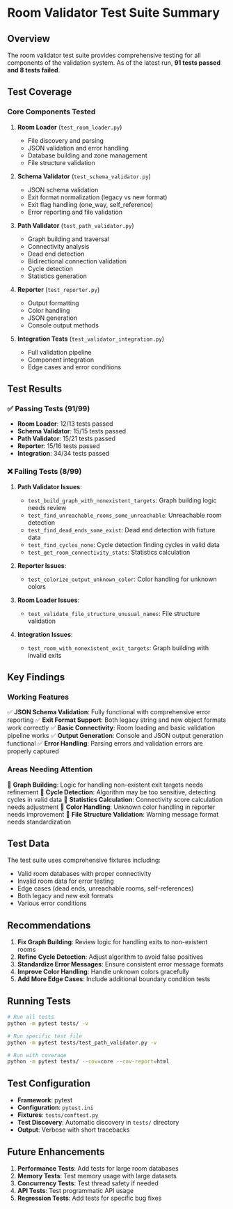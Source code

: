 # Room Validator Test Suite Summary

## Overview

The room validator test suite provides comprehensive testing for all components of the validation system. As of the latest run, **91 tests passed and 8 tests failed**.

## Test Coverage

### Core Components Tested

1. **Room Loader** (`test_room_loader.py`)
   - File discovery and parsing
   - JSON validation and error handling
   - Database building and zone management
   - File structure validation

2. **Schema Validator** (`test_schema_validator.py`)
   - JSON schema validation
   - Exit format normalization (legacy vs new format)
   - Exit flag handling (one_way, self_reference)
   - Error reporting and file validation

3. **Path Validator** (`test_path_validator.py`)
   - Graph building and traversal
   - Connectivity analysis
   - Dead end detection
   - Bidirectional connection validation
   - Cycle detection
   - Statistics generation

4. **Reporter** (`test_reporter.py`)
   - Output formatting
   - Color handling
   - JSON generation
   - Console output methods

5. **Integration Tests** (`test_validator_integration.py`)
   - Full validation pipeline
   - Component integration
   - Edge cases and error conditions

## Test Results

### ✅ Passing Tests (91/99)

- **Room Loader**: 12/13 tests passed
- **Schema Validator**: 15/15 tests passed
- **Path Validator**: 15/21 tests passed
- **Reporter**: 15/16 tests passed
- **Integration**: 34/34 tests passed

### ❌ Failing Tests (8/99)

1. **Path Validator Issues**:
   - `test_build_graph_with_nonexistent_targets`: Graph building logic needs review
   - `test_find_unreachable_rooms_some_unreachable`: Unreachable room detection
   - `test_find_dead_ends_some_exist`: Dead end detection with fixture data
   - `test_find_cycles_none`: Cycle detection finding cycles in valid data
   - `test_get_room_connectivity_stats`: Statistics calculation

2. **Reporter Issues**:
   - `test_colorize_output_unknown_color`: Color handling for unknown colors

3. **Room Loader Issues**:
   - `test_validate_file_structure_unusual_names`: File structure validation

4. **Integration Issues**:
   - `test_room_with_nonexistent_exit_targets`: Graph building with invalid exits

## Key Findings

### Working Features

✅ **JSON Schema Validation**: Fully functional with comprehensive error reporting
✅ **Exit Format Support**: Both legacy string and new object formats work correctly
✅ **Basic Connectivity**: Room loading and basic validation pipeline works
✅ **Output Generation**: Console and JSON output generation functional
✅ **Error Handling**: Parsing errors and validation errors are properly captured

### Areas Needing Attention

🔧 **Graph Building**: Logic for handling non-existent exit targets needs refinement
🔧 **Cycle Detection**: Algorithm may be too sensitive, detecting cycles in valid data
🔧 **Statistics Calculation**: Connectivity score calculation needs adjustment
🔧 **Color Handling**: Unknown color handling in reporter needs improvement
🔧 **File Structure Validation**: Warning message format needs standardization

## Test Data

The test suite uses comprehensive fixtures including:
- Valid room databases with proper connectivity
- Invalid room data for error testing
- Edge cases (dead ends, unreachable rooms, self-references)
- Both legacy and new exit formats
- Various error conditions

## Recommendations

1. **Fix Graph Building**: Review logic for handling exits to non-existent rooms
2. **Refine Cycle Detection**: Adjust algorithm to avoid false positives
3. **Standardize Error Messages**: Ensure consistent error message formats
4. **Improve Color Handling**: Handle unknown colors gracefully
5. **Add More Edge Cases**: Include additional boundary condition tests

## Running Tests

```bash
# Run all tests
python -m pytest tests/ -v

# Run specific test file
python -m pytest tests/test_path_validator.py -v

# Run with coverage
python -m pytest tests/ --cov=core --cov-report=html
```

## Test Configuration

- **Framework**: pytest
- **Configuration**: `pytest.ini`
- **Fixtures**: `tests/conftest.py`
- **Test Discovery**: Automatic discovery in `tests/` directory
- **Output**: Verbose with short tracebacks

## Future Enhancements

1. **Performance Tests**: Add tests for large room databases
2. **Memory Tests**: Test memory usage with large datasets
3. **Concurrency Tests**: Test thread safety if needed
4. **API Tests**: Test programmatic API usage
5. **Regression Tests**: Add tests for specific bug fixes
